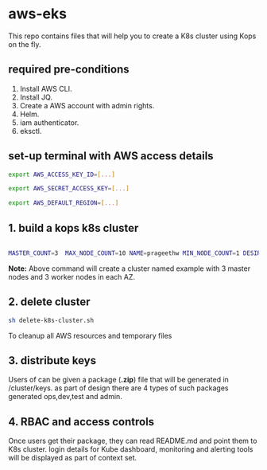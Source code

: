# aws-eks

This repo contains files that will help you to create a K8s cluster using Kops on the fly.

## required pre-conditions

1. Install AWS CLI.
2. Install JQ.
3. Create a AWS account with admin rights.
4. Helm.
5. iam authenticator.
6. eksctl.

## set-up terminal with AWS access details

```bash
export AWS_ACCESS_KEY_ID=[...]

export AWS_SECRET_ACCESS_KEY=[...]

export AWS_DEFAULT_REGION=[...]
```

## 1.  build a kops k8s cluster

```bash

MASTER_COUNT=3  MAX_NODE_COUNT=10 NAME=prageethw MIN_NODE_COUNT=1 DESIRED_NODE_COUNT=1 NODE_TYPE=t2.medium MY_ORG_DNS_NAME=prageethw.co USE_HELM=true BASIC_AUTH_PWD=abcd1234 sh -x build-k8s-cluster.sh

```

**Note:**
Above command will create a cluster named example with 3 master nodes and 3 worker nodes in each AZ.

## 2.  delete cluster

```bash
sh delete-k8s-cluster.sh
```

To cleanup all AWS resources and temporary files

## 3. distribute keys

Users of can be given a package (**.zip**) file that will be generated in /cluster/keys. as part of design there are 4 types of such packages generated ops,dev,test and admin.

## 4. RBAC and access controls

Once users get their package, they can read README.md and point them to K8s cluster. login details for Kube dashboard,
monitoring and alerting tools will be displayed as part of context set.
